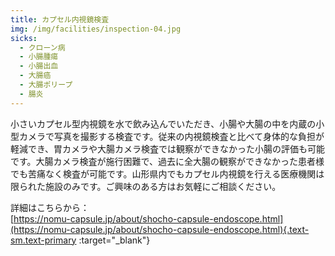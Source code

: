 ```yaml
---
title: カプセル内視鏡検査
img: /img/facilities/inspection-04.jpg
sicks:
  - クローン病
  - 小腸腫瘍
  - 小腸出血
  - 大腸癌
  - 大腸ポリープ
  - 腸炎
---
```


小さいカプセル型内視鏡を水で飲み込んでいただき、小腸や大腸の中を内蔵の小型カメラで写真を撮影する検査です。従来の内視鏡検査と比べて身体的な負担が軽減でき、胃カメラや大腸カメラ検査では観察ができなかった小腸の評価も可能です。大腸カメラ検査が施行困難で、過去に全大腸の観察ができなかった患者様でも苦痛なく検査が可能です。山形県内でもカプセル内視鏡を行える医療機関は限られた施設のみです。ご興味のある方はお気軽にご相談ください。

<!-- prettier-ignore -->
詳細はこちらから：<br>
[https://nomu-capsule.jp/about/shocho-capsule-endoscope.html](https://nomu-capsule.jp/about/shocho-capsule-endoscope.html){.text-sm.text-primary :target="_blank"}

